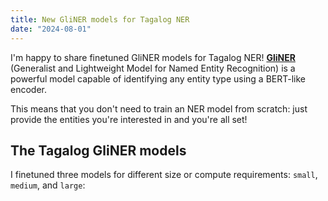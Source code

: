 ```yaml
---
title: New GliNER models for Tagalog NER
date: "2024-08-01"
---
```


I'm happy to share finetuned GliNER models for Tagalog NER!
[**GliNER**](https://github.com/urchade/GLiNER) (Generalist and Lightweight Model for Named Entity Recognition) is a powerful model capable of identifying any entity type using a BERT-like encoder.

This means that you don't need to train an NER model from scratch: just provide the entities you're interested in and you're all set!

## The Tagalog GliNER models

I finetuned three models for different size or compute requirements: `small`, `medium`, and `large`:
